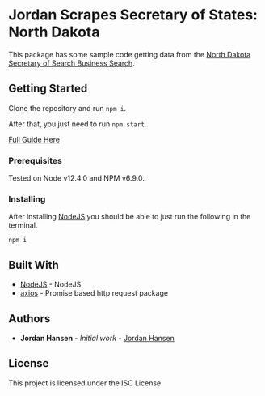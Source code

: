 # Jordan Scrapes Secretary of States: North Dakota

This package has some sample code getting data from the [North Dakota Secretary of Search Business Search](https://firststop.sos.nd.gov/search/business). 

## Getting Started

Clone the repository and run `npm i`. 

After that, you just need to run `npm start`.

[Full Guide Here](https://javascriptwebscrapingguy.com/jordan-scrapes-secretary-of-states-north-dakota/)

### Prerequisites

Tested on Node v12.4.0 and NPM v6.9.0.

### Installing

After installing [NodeJS](https://nodejs.org/en/) you should be able to just run the following in the terminal.

```
npm i
```

## Built With

* [NodeJS](https://nodejs.org/en/) - NodeJS
* [axios](https://github.com/axios/axios) - Promise based http request package

## Authors

* **Jordan Hansen** - *Initial work* - [Jordan Hansen](https://github.com/aarmora)


## License

This project is licensed under the ISC License

